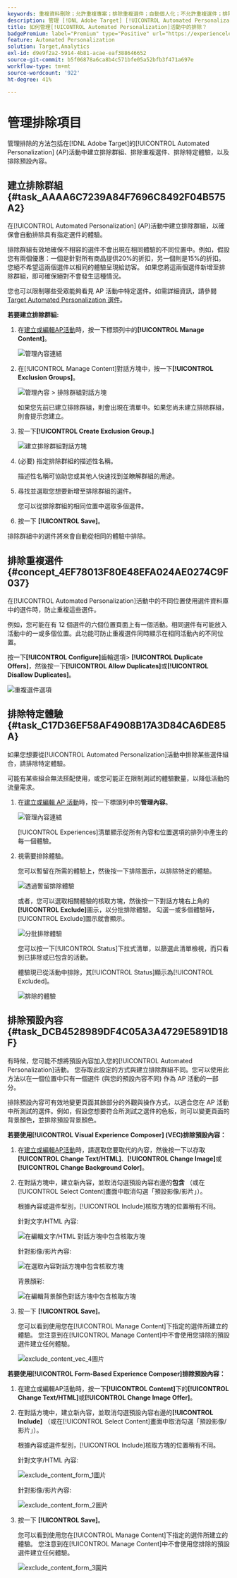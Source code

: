 ```yaml
---
keywords: 重複資料刪除；允許重複專案；排除重複選件；自動個人化；不允許重複選件；排除；預設內容；排除群組；
description: 管理 [!DNL Adobe Target] [!UICONTROL Automated Personalization] (AP)活動中的排除專案。 建立排除群組並排除重複選件、特定體驗和預設內容。
title: 如何管理[!UICONTROL Automated Personalization]活動中的排除？
badgePremium: label="Premium" type="Positive" url="https://experienceleague.adobe.com/docs/target/using/introduction/intro.html?lang=en#premium newtab=true" tooltip="檢視Target Premium包含的內容。"
feature: Automated Personalization
solution: Target,Analytics
exl-id: d9e9f2a2-5914-4b81-acae-eaf388646652
source-git-commit: b5f06878a6ca8b4c571bfe05a52bfb3f471a697e
workflow-type: tm+mt
source-wordcount: '922'
ht-degree: 41%

---
```


# 管理排除項目

管理排除的方法包括在[!DNL Adobe Target]的[!UICONTROL Automated Personalization] (AP)活動中建立排除群組、排除重複選件、排除特定體驗，以及排除預設內容。

## 建立排除群組 {#task_AAAA6C7239A84F7696C8492F04B575A2}

在[!UICONTROL Automated Personalization] (AP)活動中建立排除群組，以確保會自動排除具有指定選件的體驗。

排除群組有效地確保不相容的選件不會出現在相同體驗的不同位置中。例如，假設您有兩個優惠：一個是針對所有商品提供20%的折扣，另一個則是15%的折扣。 您絕不希望這兩個選件以相同的體驗呈現給訪客。 如果您將這兩個選件新增至排除群組，即可確保絕對不會發生這種情況。

您也可以限制哪些受眾能夠看見 AP 活動中特定選件。如需詳細資訊，請參閱[Target Automated Personalization 選件](/help/main/c-activities/t-automated-personalization/ap-target-offers.md)。

**若要建立排除群組:**

1. 在[建立或編輯AP活動](/help/main/c-activities/t-automated-personalization/create-ap-activity.md)時，按一下標頭列中的&#x200B;**[!UICONTROL Manage Content]**。

   ![管理內容連結](/help/main/c-activities/t-automated-personalization/assets/manage-content.png)

1. 在[!UICONTROL Manage Content]對話方塊中，按一下&#x200B;**[!UICONTROL Exclusion Groups]**。

   ![管理內容 > 排除群組對話方塊](/help/main/c-activities/t-automated-personalization/assets/exclusion_group_create-new.png)

   如果您先前已建立排除群組，則會出現在清單中。如果您尚未建立排除群組，則會提示您建立。

1. 按一下&#x200B;**[!UICONTROL Create Exclusion Group.]**

   ![建立排除群組對話方塊](/help/main/c-activities/t-automated-personalization/assets/exclusion_group_create_dialog-new.png)

1. (必要) 指定排除群組的描述性名稱。

   描述性名稱可協助您或其他人快速找到並瞭解群組的用途。

1. 尋找並選取您想要新增至排除群組的選件。

   您可以從排除群組的相同位置中選取多個選件。

1. 按一下 **[!UICONTROL Save]**。

排除群組中的選件將來會自動從相同的體驗中排除。

## 排除重複選件 {#concept_4EF78013F80E48EFA024AE0274C9F037}

在[!UICONTROL Automated Personalization]活動中的不同位置使用選件資料庫中的選件時，防止重複這些選件。

例如，您可能在有 12 個選件的六個位置頁面上有一個活動。相同選件有可能放入活動中的一或多個位置。此功能可防止重複選件同時顯示在相同活動內的不同位置。

按一下&#x200B;**[!UICONTROL Configure]**&#x200B;齒輪選項> **[!UICONTROL Duplicate Offers]**，然後按一下&#x200B;**[!UICONTROL Allow Duplicates]**&#x200B;或&#x200B;**[!UICONTROL Disallow Duplicates]**。

![重複選件選項](/help/main/c-activities/t-automated-personalization/assets/duplicate_offers-new.png)

## 排除特定體驗 {#task_C17D36EF58AF4908B17A3D84CA6DE85A}

如果您想要從[!UICONTROL Automated Personalization]活動中排除某些選件組合，請排除特定體驗。

可能有某些組合無法搭配使用，或您可能正在限制測試的體驗數量，以降低活動的流量需求。

1. 在[建立或編輯 AP 活動](/help/main/c-activities/t-automated-personalization/create-ap-activity.md)時，按一下標頭列中的&#x200B;**管理內容**。

   ![管理內容連結](/help/main/c-activities/t-automated-personalization/assets/manage-content.png)

   [!UICONTROL Experiences]清單顯示從所有內容和位置選項的排列中產生的每一個體驗。

1. 視需要排除體驗。

   您可以暫留在所需的體驗上，然後按一下排除圖示，以排除特定的體驗。

   ![透過暫留排除體驗](/help/main/c-activities/t-automated-personalization/assets/exclude_exp_1a.png)

   或者，您可以選取相關體驗的核取方塊，然後按一下對話方塊右上角的&#x200B;**[!UICONTROL Exclude]**&#x200B;圖示，以分批排除體驗。 勾選一或多個體驗時，[!UICONTROL Exclude]圖示就會顯示。

   ![分批排除體驗](/help/main/c-activities/t-automated-personalization/assets/exclude_exp_2a.png)

   您可以按一下[!UICONTROL Status]下拉式清單，以篩選此清單檢視，而只看到已排除或已包含的活動。

   體驗現已從活動中排除，其[!UICONTROL Status]顯示為[!UICONTROL Excluded]。

   ![排除的體驗](/help/main/c-activities/t-automated-personalization/assets/exclude_exp_3a.png)

## 排除預設內容 {#task_DCB4528989DF4C05A3A4729E5891D18F}

有時候，您可能不想將預設內容加入您的[!UICONTROL Automated Personalization]活動。 您存取此設定的方式與建立排除群組不同。您可以使用此方法以在一個位置中只有一個選件 (與您的預設內容不同) 作為 AP 活動的一部分。

排除預設內容可有效地變更頁面其餘部分的外觀與操作方式，以適合您在 AP 活動中所測試的選件。例如，假設您想要符合所測試之選件的色板，則可以變更頁面的背景顏色，並排除預設背景顏色。

**若要使用[!UICONTROL Visual Experience Composer] (VEC)排除預設內容：**

1. 在[建立或編輯AP活動](/help/main/c-activities/t-automated-personalization/create-ap-activity.md)時，請選取您要取代的內容，然後按一下以存取&#x200B;**[!UICONTROL Change Text/HTML]**、**[!UICONTROL Change Image]**&#x200B;或&#x200B;**[!UICONTROL Change Background Color]**。
1. 在對話方塊中，建立新內容，並取消勾選預設內容右邊的&#x200B;**包含** （或在[!UICONTROL Select Content]畫面中取消勾選「預設影像/影片」）。

   根據內容或選件型別，[!UICONTROL Include]核取方塊的位置稍有不同。

   針對文字/HTML 內容:

   ![在編輯文字/HTML 對話方塊中包含核取方塊](/help/main/c-activities/t-automated-personalization/assets/exclude_content_vec_1a.png)

   針對影像/影片內容:

   ![在選取內容對話方塊中包含核取方塊](/help/main/c-activities/t-automated-personalization/assets/exclude_content_vec_2a.png)

   背景顏彩:

   ![在編輯背景顏色對話方塊中包含核取方塊](/help/main/c-activities/t-automated-personalization/assets/exclude_content_vec_3a.png)

1. 按一下 **[!UICONTROL Save]**。

   您可以看到使用您在[!UICONTROL Manage Content]下指定的選件所建立的體驗。 您注意到在[!UICONTROL Manage Content]中不會使用您排除的預設選件建立任何體驗。

   ![exclude_content_vec_4圖片](assets/exclude_content_vec_4.png)

**若要使用[!UICONTROL Form-Based Experience Composer]排除預設內容：**

1. 在建立或編輯AP活動時，按一下&#x200B;**[!UICONTROL Content]**&#x200B;下的&#x200B;**[!UICONTROL Change Text/HTML]**&#x200B;或&#x200B;**[!UICONTROL Change Image Offer]**。
1. 在對話方塊中，建立新內容，並取消勾選預設內容右邊的&#x200B;**[!UICONTROL Include]** （或在[!UICONTROL Select Content]畫面中取消勾選「預設影像/影片」）。

   根據內容或選件型別，[!UICONTROL Include]核取方塊的位置稍有不同。

   針對文字/HTML 內容:

   ![exclude_content_form_1圖片](assets/exclude_content_form_1.png)

   針對影像/影片內容:

   ![exclude_content_form_2圖片](assets/exclude_content_form_2.png)

1. 按一下 **[!UICONTROL Save]**。

   您可以看到使用您在[!UICONTROL Manage Content]下指定的選件所建立的體驗。 您注意到在[!UICONTROL Manage Content]中不會使用您排除的預設選件建立任何體驗。

   ![exclude_content_form_3圖片](assets/exclude_content_form_3.png)
